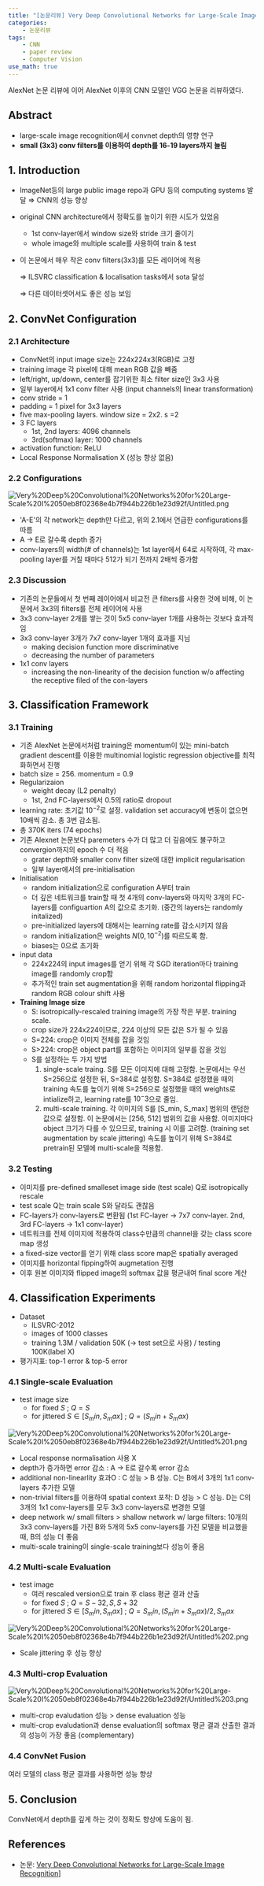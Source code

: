 ```yaml
---
title: "[논문리뷰] Very Deep Convolutional Networks for Large-Scale Image Recognition"
categories:
    - 논문리뷰
tags:
    - CNN
    - paper review
    - Computer Vision
use_math: true
---
```


AlexNet 논문 리뷰에 이어 AlexNet 이후의 CNN 모델인 VGG 논문을 리뷰하였다.

## Abstract

- large-scale image recognition에서 convnet depth의 영향 연구
- __small (3x3) conv filters를 이용하여 depth를 16-19 layers까지 늘림__

## 1. Introduction

- ImageNet등의 large public image repo과 GPU 등의 computing systems 발달 ⇒ CNN의 성능 향상
- original CNN architecture에서 정확도를 높이기 위한 시도가 있었음
    - 1st conv-layer에서 window size와 stride 크기 줄이기
    - whole image와 multiple scale를 사용하여 train & test
- 이 논문에서 매우 작은 conv filters(3x3)를 모든 레이어에 적용

    ⇒ ILSVRC classification & localisation tasks에서 sota 달성

    ⇒ 다른 데이터셋어서도 좋은 성능 보임

## 2. ConvNet Configuration

### 2.1 Architecture

- ConvNet의 input image size는 224x224x3(RGB)로 고정
- training image 각 pixel에 대해 mean RGB 값을 빼줌
- left/right, up/down, center를 잡기위한 최소 filter size인 3x3 사용
- 일부 layer에서 1x1 conv filter 사용 (input channels의 linear transformation)
- conv stride = 1
- padding = 1 pixel for 3x3 layers
- five max-pooling layers. window size = 2x2. s =2
- 3 FC layers
    - 1st, 2nd layers: 4096 channels
    - 3rd(softmax) layer: 1000 channels
- activation function: ReLU
- Local Response Normalisation X (성능 향상 없음)

### 2.2 Configurations

![Very%20Deep%20Convolutional%20Networks%20for%20Large-Scale%20I%2050eb8f02368e4b7f944b226b1e23d92f/Untitled.png](/assets/images/posts/2021-04-15/0.png)

- 'A-E'의 각 network는 depth만 다르고, 위의 2.1에서 언급한 configurations를 따름
- A → E로 갈수록 depth 증가
- conv-layers의 width(# of channels)는 1st layer에서 64로 시작하여, 각 max-pooling layer를 거칠 때마다 512가 되기 전까지 2배씩 증가함

### 2.3 Discussion

- 기존의 논문들에서 첫 번째 레이어에서 비교전 큰 filters를 사용한 것에 비해, 이 논문에서 3x3의 filters를 전체 레이어에 사용
- 3x3 conv-layer 2개를 쌓는 것이 5x5 conv-layer 1개를 사용하는 것보다 효과적임
- 3x3 conv-layer 3개가 7x7 conv-layer 1개의 효과를 지님
    - making decision function more discriminative
    - decreasing the number of parameters
- 1x1 conv layers
    - increasing the non-linearity of the decision function w/o affecting the receptive filed of the con-layers

## 3. Classification Framework

### 3.1 Training

- 기존 AlexNet 논문에서처럼 training은 momentum이 있는 mini-batch gradient descent를 이용한 multinomial logistic regression objective를 최적화하면서 진행
- batch size = 256. momentum = 0.9
- Regularizaion
    - weight decay (L2 penalty)
    - 1st, 2nd FC-layers에서 0.5의 ratio로 dropout
- learning rate: 초기값 $10^{-2}$로 설정. validation set accuracy에 변동이 없으면 10배씩 감소. 총 3번 감소됨.
- 총 370K iters (74 epochs)
- 기존 Alexnet 논문보다 paremeters 수가 더 많고 더 깊음에도 불구하고 convergion까지의 epoch 수 더 적음
    - grater depth와 smaller conv filter size에 대한 implicit regularisation
    - 일부 layer에서의 pre-initialisation
- Initialisation
    - random initialization으로 configuration A부터 train
    - 더 깊은 네트워크를 train할 때 첫 4개의 conv-layers와 마지막 3개의 FC-layers를 configuartion A의 값으로 초기화. (중간의 layers는 randomly initalized)
    - pre-initialized layers에 대해서는 learning rate를 감소시키지 않음
    - random initialization은 weights$~N(0, 10^{-2})$를 따르도록 함.
    - biases는 0으로 초기화
- input data
    - 224x224의 input images를 얻기 위해 각 SGD iteration마다 training image를 randomly crop함
    - 추가적인 train set augmentation을 위해 random horizontal flipping과 random RGB colour shift 사용
- **Training Image size**
    - S: isotropically-rescaled training image의 가장 작은 부분. training scale.
    - crop size가 224x224이므로, 224 이상의 모든 값은 S가 될 수 있음
    - S=224: crop은 이미지 전체를 잡을 것임
    - S>224: crop은 object part를 포함하는 이미지의 일부를 잡을 것임
    - S를 설정하는 두 가지 방법
        1. single-scale traing. S를 모든 이미지에 대해 고정함. 논문에서는 우선 S=256으로 설정한 뒤, S=384로 설정함. S=384로 설정했을 때의 training 속도를 높이기 위해 S=256으로 설정했을 때의 weights로 intialize하고, learning rate를 $10^-3$으로 줄임.
        2. multi-scale training. 각 이미지의 S를 [S_min, S_max] 범위의 랜덤한 값으로 설정함. 이 논문에서는 [256, 512] 범위의 값을 사용함. 이미지마다 object 크기가 다를 수 있으므로, training 시 이를 고려함. (training set augmentation by scale jittering) 속도를 높이기 위해 S=384로 pretrain된 모델에 multi-scale을 적용함.

### 3.2 Testing

- 이미지를 pre-defined smalleset image side (test scale) Q로 isotropically rescale
- test scale Q는 train scale S와 달라도 괜찮음
- FC-layers가 conv-layers로 변환됨 (1st FC-layer → 7x7 conv-layer. 2nd, 3rd FC-layers → 1x1 conv-layer)
- 네트워크를 전체 이미지에 적용하여 class수만큼의 channel을 갖는 class score map 생성
- a fixed-size vector를 얻기 위해 class score map은 spatially averaged
- 이미지를 horizontal fipping하여 augmetation 진행
- 이후 원본 이미지와 flipped image의 softmax 값을 평균내여 final score 계산

## 4. Classification Experiments

- Dataset
    - ILSVRC-2012
    - images of 1000 classes
    - training 1.3M / validation 50K (→ test set으로 사용) / testing 100K(label X)
- 평가지표: top-1 error & top-5 error

### 4.1 Single-scale Evaluation

- test image size
    - for fixed $S$ ; $Q = S$
    - for jittered $S \in [S_min, S_max]$ ; $Q = (S_min + S_max)$

![Very%20Deep%20Convolutional%20Networks%20for%20Large-Scale%20I%2050eb8f02368e4b7f944b226b1e23d92f/Untitled%201.png](/assets/images/posts/2021-04-15/1.png)

- Local response normalisation 사용 X
- depth가 증가하면 error 감소 : A → E로 갈수록 error 감소
- additional non-linearlity 효과O : C 성능 > B 성능. C는 B에서 3개의 1x1 conv-layers 추가한 모델
- non-trivial filters를 이용하여 spatial context 포착: D 성능 > C 성능. D는 C의 3개의 1x1 conv-layers를 모두 3x3 conv-layers로 변경한 모델
- deep network w/ small filters > shallow network w/ large filters: 10개의 3x3 conv-layers를 가진 B와 5개의 5x5 conv-layers를 가진 모델을 비교했을 때, B의 성능 더 좋음
- multi-scale training이 single-scale training보다 성능이 좋음

### 4.2 Multi-scale Evaluation

- test image
    - 여러 rescaled version으로 train 후 class 평균 결과 산출
    - for fixed $S$ ; $Q = {S-32, S, S+32}$
    - for jittered $S \in [S_min, S_max]$ ; $Q = {S_min, (S_min + S_max)/2, S_max}$

![Very%20Deep%20Convolutional%20Networks%20for%20Large-Scale%20I%2050eb8f02368e4b7f944b226b1e23d92f/Untitled%202.png](/assets/images/posts/2021-04-15/2.png)

- Scale jittering 후 성능 향상

### 4.3 Multi-crop Evaluation

![Very%20Deep%20Convolutional%20Networks%20for%20Large-Scale%20I%2050eb8f02368e4b7f944b226b1e23d92f/Untitled%203.png](/assets/images/posts/2021-04-15/3.png)

- multi-crop evaludation 성능 > dense evaluation 성능
- multi-crop evaludation과 dense evaluation의 softmax 평균 결과 산출한 결과의 성능이 가장 좋음 (complementary)

### 4.4 ConvNet Fusion

여러 모델의 class 평균 결과를 사용하면 성능 향상

## 5. Conclusion

ConvNet에서 depth를 깊게 하는 것이 정확도 향상에 도움이 됨.

## References
- 논문: [Very Deep Convolutional Networks for Large-Scale Image Recognition][link]]

[link]: https://arxiv.org/pdf/1409.1556.pdf "VGG"